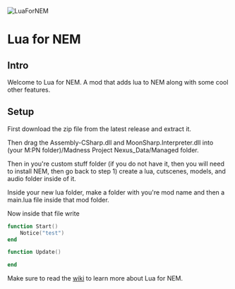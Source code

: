 ![LuaForNEM](https://user-images.githubusercontent.com/81382687/233855360-e894efbb-b39e-4e24-b7bb-0fcdef48f058.png)


# Lua for NEM
## Intro
Welcome to Lua for NEM. A mod that adds lua to NEM along with some cool other features.
## Setup
First download the zip file from the latest release and extract it.

Then drag the Assembly-CSharp.dll and MoonSharp.Interpreter.dll into (your M:PN folder)/Madness Project Nexus_Data/Managed folder.

Then in you're custom stuff folder (if you do not have it, then you will need to install NEM, then go back to step 1) create a lua, cutscenes, models, and audio folder inside of it.

Inside your new lua folder, make a folder with you're mod name and then a main.lua file inside that mod folder.

Now inside that file write
```lua
function Start()
    Notice("test")
end

function Update()

end
```
Make sure to read the [wiki](https://github.com/Twingamerdudes/Lua-For-NEM/wiki) to learn more about Lua for NEM.
